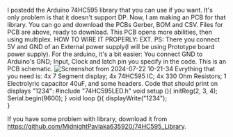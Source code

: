 I postedd the Arduino 74HC595 library that you can use if you want. It's only problem is that it doesn't support DP. Now, I am making an PCB for that library. You can go and download the PCBs Gerber, BOM and CSV.
Files for PCB are above, ready to download. This PCB opens more abilities, then using multiplex. HOW TO WIRE IT PROPERLY: EXT. PS: There you connect 5V and GND of an External power supply(I will be using Prototype board power supply). For the arduino, it's a bit easier: You connect GND to Arduino's GND; Input, Clock and latch pin you specify in the code.
This is an PCB schematic.
![Screenshot from 2024-07-22 10-21-34](https://github.com/user-attachments/assets/21818ffd-96aa-44ea-a858-018ac6ffe923)
Evrything that you need is:
4x 7 Segment display;
4x 74HC595 IC;
4x 330 Ohm Resistors;
1 Electrolyric capacitor 40uF, and
some headers.
Code that should print on displays "1234":
  #include "74HC595LED.h"
  void setup (){
    initReg(2, 3, 4);
    Serial.begin(9600);
  }
  void loop (){
    displayWrite("1234");  
  }

  If you have some problem with library, download it from https://github.com/MidnightPavlaka635920/74HC595_Library.

